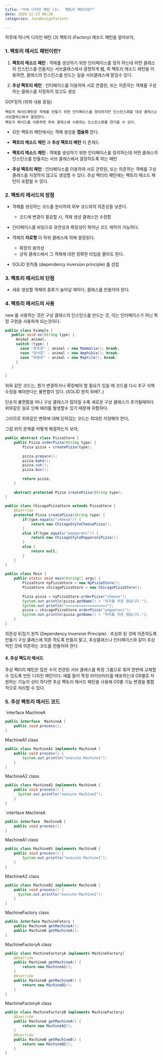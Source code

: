 ```yaml
---
title: "자바 디자인 패턴 (3).  팩토리 패턴이란?"
date: 2020-12-23 08:20
categories: JavaDesignPattern

---
```


하루에 하나씩 디자인 패턴 
(3) 팩토리 (Factory) 메쏘드 패턴을 알아보자, 


### 1. 팩토리 메서드 패턴이란?

1. __팩토리 메소드 패턴__ : 객체를 생성하기 위한 인터페이스를 정의 하는데 어떤 클래스의 인스턴스를 만들지는 서브클래스에서 결정하게 됌, 즉 팩토리 메소드 패턴을 이용하면, 클래스의 인스턴스를 만드는 일을 서브클래스에 맡길수 있다.

2. __추상 팩토리 패턴__ : 인터페이스를 이용하여 서로 연결된, 또는 의존하는 객체를 구성하는 클래스를 지정하지 않고도 생성


GOF정의 (위와 내용 동일)
```
팩토리 메서드패턴은 객체를 만들기 위한 인터페이스를 정의하지만 인스턴스화할 대상 클래스는 서브클래스에서 결정한다.
팩토리 메서드를 이용하면 하위 클래스에 사용하는 인스턴스화를 연기할 수 있다. 
```

- 모든 팩토리 패턴에서는 객체 생성을 __캡슐화__ 한다.
- __팩토리 메소드 패턴__ 과 __추상 팩토리 패턴__ 이 존재드

- __팩토리 메소드 패턴__ : 객체를 생성하기 위한 인터페이스를 정의하는데 어떤 클래스의 인스턴스를 만들지는 서브 클래스에서 결정하도록 하는 패턴
- __추상 팩토리 패턴__ : 인터페이스를 이용하여 서로 관련된, 또는 의존하는 객체를 구상 클래스를 지정하지 않고도 생성할 수 있다. 추상 팩터리 패턴에는 팩토리 메소드 패턴이 포함될 수 있다.



### 2. 팩토리 메서드의 장점

- 객체를 생성하는 코드를 분리하여 외부 코드와의 의존성을 낮춘다.
    - 코드에 변경이 필요할 시, 객체 생성 클래스만 수정함
    
- 인터페이스를 바탕으로 유연성과 확장성이 뛰어난 코드 제작이 가능하다.

- 객체의 __자료형__ 이 하위 클래스에 의해 결정된다.
    - 확장의 용의성
    - 상위 클래스에서 그 객체에 대한 정확한 타입을 몰라도 된다.
    
- SOLID 원칙중 (dependency inversion principle) 를 성립


### 3. 팩토리 메서드의 단점

- 새로 생성할 객체의 종류가 늘어날 때마다, 클래스를 만들어야 한다. 


### 4. 팩토리 메서드의 사용

new 를 사용하는 것은 구상 클래스의 인스턴스를 만드는 것, 이는 인터페이스가 아닌 특정 구현을 사용하게 되는것이다. 

```java
public class Example {
   public void ex(String type) {
     Animal animal;
     switch (type) {
       case "포유류" : animal = new Mammalia(); break;
       case "양서류" : animal = new Amphibia(); break;
       case "파충류" : animal = new Reptile(); break;
     }
   }
    
}
```

위와 같은 코드는, 뭔가 변경하거나 확장해야 할 필요가 있을 때 코드를 다시 추구 삭제 수정을 해야한다는 불편함이 있다. (SOLID 원칙 위배?..) 

단순히 불편함을 떠나 구상 클래스가 많아질 수록 새로운 구상 클래스가 추가될때마다 위와같은 일로 인해 에러를 발생할수 있기 때문에 위험하다.

그러므로 위와같은 변화에 대해 닫혀있는 코드는 최대한 지양해야 한다,

그럼 위의 문제를 어떻게 해결하는지 보자,

```java
public abstract class PizzaStore {
    public Pizza orderPizza(String type) {
        Pizza pizza = createPizza(type);
 
        pizza.prepare();
        pizza.bake();
        pizza.cut();
        pizza.box();
 
        return pizza;
    }
 
    abstract protected Pizza createPizza(String type);
}
 
public class ChicagoPizzaStore extends PizzaStore {
    @Override
    protected Pizza createPizza(String type) {
        if(type.equals("cheese")) {
            return new ChicagoStyleCheesePizza();
        }
        else if(type.equals("pepperoni")) {
            return new ChicagoStylePepperoniPizza();
        }
        else {
            return null;
        }
    }
}
 
public class Main {
    public static void main(String[] args) {
        PizzaStore nyPizzaStore = new NyPizzaStore();
        PizzaStore chicagoPizzaStore = new ChicagoPizzaStore();
 
        Pizza pizza = nyPizzaStore.orderPizza("cheese");
        System.out.println(pizza.getName() + "피자를 주문 했습니다.");
        System.out.println("===================");
        pizza = chicagoPizzaStore.orderPizza("pepperoni");
        System.out.println(pizza.getName() + "피자를 주문 했습니다.");
    }
}
```

의존성 뒤집기 원칙 (Dependency Inversion Principle) : 추상화 된 것에 의존하도록 만들기
구상 클래스에 의존 하도록 만들지 말고, 추상클래스나 인터페이스와 같이 추상적인 것에 의존하는 코드를 만들어야 한다.

#### 4. 추상 팩도리 메서드

추상 팩터리 패턴은 많은 수의 연관된 서브 클래스를 특정 그룹으로 묶어 한번에 교체할 수 있도록 만든 디자인 패턴이다. 예를 들어 특정 라이브러리를 배포하는데 OS별로 지원하는 기능이 상이 하다면 추상 팩토리 매서드 패턴을 사용해 OS별 기능 변경을 통합적으로 처리할 수 있다.

### 5. 추상 팩토리 매서드 코드

`interface MachineA
```java
public interface  MachineA {
    public void process();
}
````

MachineA1 class 
```java
public class MachineA1 implements MachineA {
    public void process() {
        System.out.println("execute Machine1");
    }
}
```

MachineA2 class
```java
public class MachineA2 implements MachineA {
    public void process() {
      System.out.println("execute Machine2");
    }
}
```


`interface MachineA
```java
public interface  MachineB {
    public void process();
}
````

MachineA1 class
```java
public class MachineB1 implements MachineB {
    public void process() {
        System.out.println("execute Machine1");
    }
}
```

MachineA2 class
```java
public class MachineB2 implements MachineB {
    public void process() {
      System.out.println("execute Machine2");
    }
}
```

MachineFactory class
```java
public interface MachineFatory {
    public MachineA getMachineA();
    public MachineB getMachineA();
}
```
MachineFactoryA class
```java
public class MachineFactoryA implements MachineFactory{
	@Override
	public MachineA getMachineA() {
		return new MachineA1();
	}
	@Override
	public MachineB getMachineB() {
		return new MachineB1();
	}
}
```

MachineFactoryA class
```java
public class MachineFactoryB implements MachineFactory{
	@Override
	public MachineA getMachineA() {
		return new MachineA2();
	}
	@Override
	public MachineB getMachineB() {
		return new MachineB2();
	}
}
```

